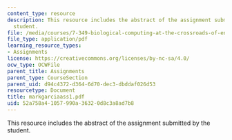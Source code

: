 ```yaml
---
content_type: resource
description: This resource includes the abstract of the assignment submitted by the
  student.
file: /media/courses/7-349-biological-computing-at-the-crossroads-of-engineering-and-science-spring-2005/52a758a41057990a36320d8c3a8ad7b8_markgarciaass1.pdf
file_type: application/pdf
learning_resource_types:
- Assignments
license: https://creativecommons.org/licenses/by-nc-sa/4.0/
ocw_type: OCWFile
parent_title: Assignments
parent_type: CourseSection
parent_uid: d94c4372-d364-6d70-dec3-dbddaf026d53
resourcetype: Document
title: markgarciaass1.pdf
uid: 52a758a4-1057-990a-3632-0d8c3a8ad7b8
---
```

This resource includes the abstract of the assignment submitted by the student.